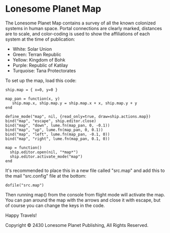 # Lonesome Planet Map

The Lonesome Planet Map contains a survey of all the known colonized
systems in human space. Portal connections are clearly marked,
distances are to scale, and color-coding is used to show the
affiliations of each system at the time of publication:

* White: Solar Union
* Green: Terran Republic
* Yellow: Kingdom of Bohk
* Purple: Republic of Katilay
* Turquoise: Tana Protectorates

To set up the map, load this code:

    ship.map = { x=0, y=0 }

    map_pan = function(x, y)
       ship.map.x, ship.map.y = ship.map.x + x, ship.map.y + y
    end

    define_mode("map", nil, {read_only=true, draw=ship.actions.map})
    bind("map", "escape", ship.editor.close)
    bind("map", "down", lume.fn(map_pan, 0, -0.1))
    bind("map", "up", lume.fn(map_pan, 0, 0.1))
    bind("map", "left", lume.fn(map_pan, -0.1, 0))
    bind("map", "right", lume.fn(map_pan, 0.1, 0))

    map = function()
      ship.editor.open(nil, "*map*")
      ship.editor.activate_mode("map")
    end

It's recommended to place this in a new file called "src.map" and add
this to the mail "src.config" file at the bottom:

    dofile("src.map")

Then running map() from the console from flight mode will activate the map.
You can pan around the map with the arrows and close it with escape, but of
course you can change the keys in the code.

Happy Travels!

Copyright © 2430 Lonesome Planet Publishing, All Rights Reserved.
